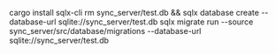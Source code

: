 
cargo install sqlx-cli
rm sync_server/test.db && sqlx database create --database-url sqlite://sync_server/test.db
sqlx migrate run --source sync_server/src/database/migrations --database-url sqlite://sync_server/test.db
